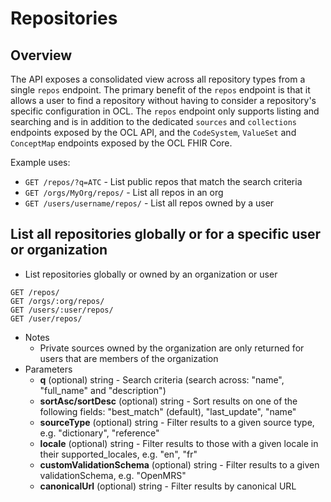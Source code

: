 # Repositories

## Overview
The API exposes a consolidated view across all repository types from a single `repos` endpoint.
The primary benefit of the `repos` endpoint is that it allows a user to find a repository without having to consider a repository's specific configuration in OCL.
The `repos` endpoint only supports listing and searching and is in addition to the dedicated `sources` and `collections` endpoints exposed by the OCL API, and the `CodeSystem`, `ValueSet` and `ConceptMap` endpoints exposed by the OCL FHIR Core.

Example uses:
* `GET /repos/?q=ATC` - List public repos that match the search criteria
* `GET /orgs/MyOrg/repos/` - List all repos in an org
* `GET /users/username/repos/` - List all repos owned by a user

## List all repositories globally or for a specific user or organization
* List repositories globally or owned by an organization or user
```
GET /repos/
GET /orgs/:org/repos/
GET /users/:user/repos/
GET /user/repos/
```
* Notes
    * Private sources owned by the organization are only returned for users that are members of the organization
* Parameters
    * **q** (optional) string - Search criteria (search across: "name", "full_name" and "description")
    * **sortAsc/sortDesc** (optional) string - Sort results on one of the following fields: "best_match" (default), "last_update", "name"
    * **sourceType** (optional) string - Filter results to a given source type, e.g. "dictionary", "reference"
    * **locale** (optional) string - Filter results to those with a given locale in their supported_locales, e.g. "en", "fr"
    * **customValidationSchema** (optional) string - Filter results to a given validationSchema, e.g. "OpenMRS"
    * **canonicalUrl** (optional) string - Filter results by canonical URL








